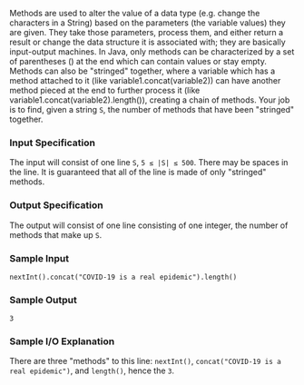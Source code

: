 Methods are used to alter the value of a data type (e.g. change the characters in a String) based on the parameters (the variable values) they are given. They take those parameters, process them, and either return a result or change the data structure it is associated with; they are basically input-output machines.
In Java, only methods can be characterized by a set of parentheses () at the end which can contain values or stay empty. Methods can also be "stringed" together, where a variable which has a method attached to it (like variable1.concat(variable2)) can have another method pieced at the end to further process it (like variable1.concat(variable2).length()), creating a chain of methods.
Your job is to find, given a string `S`, the number of methods that have been "stringed" together.

### Input Specification
The input will consist of one line `S`, `5 ≤ |S| ≤ 500`. There may be spaces in the line.
It is guaranteed that all of the line is made of only "stringed" methods.

### Output Specification
The output will consist of one line consisting of one integer, the number of methods that make up `S`.

### Sample Input
```
nextInt().concat("COVID-19 is a real epidemic").length()
```

### Sample Output
```
3
```

### Sample I/O Explanation
There are three "methods" to this line: `nextInt()`, `concat("COVID-19 is a real epidemic")`, and `length()`, hence the `3`.
